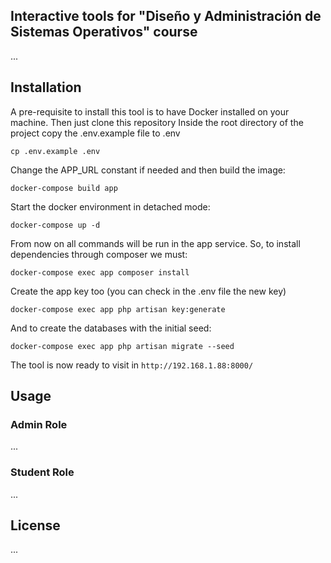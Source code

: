 

## Interactive tools for "Diseño y Administración de Sistemas Operativos" course

...
## Installation
A pre-requisite to install this tool is to have Docker installed on your machine.
Then just clone this repository
 Inside the root directory of the project copy the .env.example file to .env 
 ```
 cp .env.example .env
 ```
Change the APP_URL constant if needed and then build the image:
```
docker-compose build app
```
Start the docker environment in detached mode:
```
docker-compose up -d
```
From now on all commands will be run in the app service. So, to install dependencies through composer we must:
```
docker-compose exec app composer install
```
Create the app key too (you can check in the .env file the new key)
```
docker-compose exec app php artisan key:generate
```
And to create the databases with the initial seed:
```
docker-compose exec app php artisan migrate --seed
```
The tool is now ready to visit in `http://192.168.1.88:8000/`

## Usage
### Admin Role
...

### Student Role
...

## License
...
